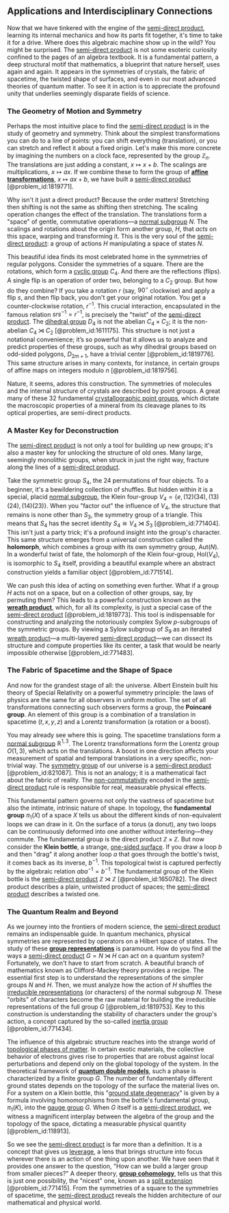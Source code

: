 ## Applications and Interdisciplinary Connections

Now that we have tinkered with the engine of the [semi-direct product](@article_id:188485), learning its internal mechanics and how its parts fit together, it's time to take it for a drive. Where does this algebraic machine show up in the wild? You might be surprised. The [semi-direct product](@article_id:188485) is not some esoteric curiosity confined to the pages of an algebra textbook. It is a fundamental pattern, a deep structural motif that mathematics, a blueprint that nature herself, uses again and again. It appears in the symmetries of crystals, the fabric of spacetime, the twisted shape of surfaces, and even in our most advanced theories of quantum matter. To see it in action is to appreciate the profound unity that underlies seemingly disparate fields of science.

### The Geometry of Motion and Symmetry

Perhaps the most intuitive place to find the [semi-direct product](@article_id:188485) is in the study of geometry and symmetry. Think about the simplest transformations you can do to a line of points: you can shift everything (translation), or you can stretch and reflect it about a fixed origin. Let's make this more concrete by imagining the numbers on a clock face, represented by the group $\mathbb{Z}_n$. The translations are just adding a constant, $x \mapsto x+b$. The scalings are multiplications, $x \mapsto ax$. If we combine these to form the group of **[affine transformations](@article_id:144391)**, $x \mapsto ax+b$, we have built a [semi-direct product](@article_id:188485) [@problem_id:1819771].

Why isn't it just a direct product? Because the order matters! Stretching then shifting is not the same as shifting then stretching. The scaling operation changes the effect of the translation. The translations form a "space" of gentle, commutative operations—a [normal subgroup](@article_id:143944) $N$. The scalings and rotations about the origin form another group, $H$, that *acts* on this space, warping and transforming it. This is the very soul of the [semi-direct product](@article_id:188485): a group of actions $H$ manipulating a space of states $N$.

This beautiful idea finds its most celebrated home in the symmetries of regular polygons. Consider the symmetries of a square. There are the rotations, which form a [cyclic group](@article_id:146234) $C_4$. And there are the reflections (flips). A single flip is an operation of order two, belonging to a $C_2$ group. But how do they combine? If you take a rotation $r$ (say, $90^\circ$ clockwise) and apply a flip $s$, and then flip back, you don't get your original rotation. You get a counter-clockwise rotation, $r^{-1}$. This crucial interaction, encapsulated in the famous relation $srs^{-1} = r^{-1}$, is precisely the "twist" of the [semi-direct product](@article_id:188485). The [dihedral group](@article_id:143381) $D_4$ is not the abelian $C_4 \times C_2$; it is the non-abelian $C_4 \rtimes C_2$ [@problem_id:1611175]. This structure is not just a notational convenience; it’s so powerful that it allows us to analyze and predict properties of these groups, such as why dihedral groups based on odd-sided polygons, $D_{2m+1}$, have a trivial center [@problem_id:1819776]. This same structure arises in many contexts, for instance, in certain groups of affine maps on integers modulo $n$ [@problem_id:1819756].

Nature, it seems, adores this construction. The symmetries of molecules and the internal structure of crystals are described by point groups. A great many of these 32 fundamental [crystallographic point groups](@article_id:139861), which dictate the macroscopic properties of a mineral from its cleavage planes to its optical properties, are semi-direct products.

### A Master Key for Deconstruction

The [semi-direct product](@article_id:188485) is not only a tool for building up new groups; it's also a master key for unlocking the structure of old ones. Many large, seemingly monolithic groups, when struck in just the right way, fracture along the lines of a [semi-direct product](@article_id:188485).

Take the symmetric group $S_4$, the 24 permutations of four objects. To a beginner, it's a bewildering collection of shuffles. But hidden within it is a special, placid [normal subgroup](@article_id:143944), the Klein four-group $V_4 = \{ e, (12)(34), (13)(24), (14)(23) \}$. When you "factor out" the influence of $V_4$, the structure that remains is none other than $S_3$, the symmetry group of a triangle. This means that $S_4$ has the secret identity $S_4 \cong V_4 \rtimes S_3$ [@problem_id:771404]. This isn't just a party trick; it's a profound insight into the group's character. This same structure emerges from a universal construction called the **holomorph**, which combines a group with its own symmetry group, $\text{Aut}(N)$. In a wonderful twist of fate, the holomorph of the Klein four-group, $\text{Hol}(V_4)$, is isomorphic to $S_4$ itself, providing a beautiful example where an abstract construction yields a familiar object [@problem_id:771514].

We can push this idea of acting on something even further. What if a group $H$ acts not on a space, but on a collection of other groups, say, by permuting them? This leads to a powerful construction known as the **[wreath product](@article_id:155780)**, which, for all its complexity, is just a special case of the [semi-direct product](@article_id:188485) [@problem_id:1819773]. This tool is indispensable for constructing and analyzing the notoriously complex Sylow $p$-subgroups of the symmetric groups. By viewing a Sylow subgroup of $S_9$ as an iterated [wreath product](@article_id:155780)—a multi-layered [semi-direct product](@article_id:188485)—we can dissect its structure and compute properties like its center, a task that would be nearly impossible otherwise [@problem_id:771483].

### The Fabric of Spacetime and the Shape of Space

And now for the grandest stage of all: the universe. Albert Einstein built his theory of Special Relativity on a powerful symmetry principle: the laws of physics are the same for all observers in uniform motion. The set of all transformations connecting such observers forms a group, the **Poincaré group**. An element of this group is a combination of a translation in spacetime $(t, x, y, z)$ and a Lorentz transformation (a rotation or a boost).

You may already see where this is going. The spacetime translations form a [normal subgroup](@article_id:143944) $\mathbb{R}^{1,3}$. The Lorentz transformations form the Lorentz group $O(1,3)$, which acts on the translations. A boost in one direction affects your measurement of spatial and temporal translations in a very specific, non-trivial way. The [symmetry group](@article_id:138068) of our universe is a [semi-direct product](@article_id:188485) [@problem_id:821087]. This is not an analogy; it is a mathematical fact about the fabric of reality. The [non-commutativity](@article_id:153051) encoded in the [semi-direct product](@article_id:188485) rule is responsible for real, measurable physical effects.

This fundamental pattern governs not only the vastness of spacetime but also the intimate, intrinsic nature of shape. In topology, the **fundamental group** $\pi_1(X)$ of a space $X$ tells us about the different kinds of non-equivalent loops we can draw in it. On the surface of a torus (a donut), any two loops can be continuously deformed into one another without interfering—they commute. The fundamental group is the direct product $\mathbb{Z} \times \mathbb{Z}$. But now consider the **Klein bottle**, a strange, [one-sided surface](@article_id:151641). If you draw a loop $b$ and then "drag" it along another loop $a$ that goes through the bottle's twist, it comes back as its inverse, $b^{-1}$. This topological twist is captured perfectly by the algebraic relation $aba^{-1} = b^{-1}$. The fundamental group of the Klein bottle is the [semi-direct product](@article_id:188485) $\mathbb{Z} \rtimes \mathbb{Z}$ [@problem_id:1650782]. The direct product describes a plain, untwisted product of spaces; the [semi-direct product](@article_id:188485) describes a twisted one.

### The Quantum Realm and Beyond

As we journey into the frontiers of modern science, the [semi-direct product](@article_id:188485) remains an indispensable guide. In quantum mechanics, physical symmetries are represented by operators on a Hilbert space of states. The study of these **[group representations](@article_id:144931)** is paramount. How do you find all the ways a [semi-direct product](@article_id:188485) $G = N \rtimes H$ can act on a quantum system? Fortunately, we don't have to start from scratch. A beautiful branch of mathematics known as Clifford-Mackey theory provides a recipe. The essential first step is to understand the representations of the simpler groups $N$ and $H$. Then, we must analyze how the action of $H$ shuffles the [irreducible representations](@article_id:137690) (or characters) of the normal subgroup $N$. These "orbits" of characters become the raw material for building the irreducible representations of the full group $G$ [@problem_id:1819753]. Key to this construction is understanding the stability of characters under the group's action, a concept captured by the so-called [inertia group](@article_id:142677) [@problem_id:771434].

The influence of this algebraic structure reaches into the strange world of [topological phases of matter](@article_id:143620). In certain exotic materials, the collective behavior of electrons gives rise to properties that are robust against local perturbations and depend only on the global topology of the system. In the theoretical framework of **[quantum double models](@article_id:144192)**, such a phase is characterized by a finite group $G$. The number of fundamentally different ground states depends on the topology of the surface the material lives on. For a system on a Klein bottle, this "[ground state degeneracy](@article_id:138208)" is given by a formula involving homomorphisms from the bottle's fundamental group, $\pi_1(K)$, into the [gauge group](@article_id:144267) $G$. When $G$ itself is a [semi-direct product](@article_id:188485), we witness a magnificent interplay between the algebra of the group and the topology of the space, dictating a measurable physical quantity [@problem_id:118913].

So we see the [semi-direct product](@article_id:188485) is far more than a definition. It is a concept that gives us [leverage](@article_id:172073), a lens that brings structure into focus wherever there is an action of one thing upon another. We have seen that it provides one answer to the question, "How can we build a larger group from smaller pieces?" A deeper theory, **[group cohomology](@article_id:144351)**, tells us that this is just one possibility, the "nicest" one, known as a [split extension](@article_id:143421) [@problem_id:771415]. From the symmetries of a square to the symmetries of spacetime, the [semi-direct product](@article_id:188485) reveals the hidden architecture of our mathematical and physical world.